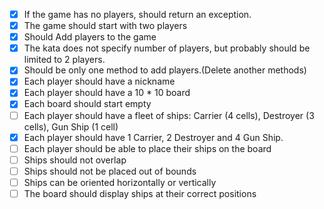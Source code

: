 ﻿- [x] If the game has no players, should return an exception.
- [x] The game should start with two players
- [x] Should Add players to the game
- [x] The kata does not specify number of players, but probably should be limited to 2 players.
- [x] Should be only one method to add players.(Delete another methods)
- [x] Each player should have a nickname
- [x] Each player should have a 10 * 10 board
- [x] Each board should start empty
- [ ] Each player should have a fleet of ships: Carrier (4 cells), Destroyer (3 cells), Gun Ship (1 cell)
- [x] Each player should have 1 Carrier, 2 Destroyer and 4 Gun Ship.
- [ ] Each player should be able to place their ships on the board
- [ ] Ships should not overlap
- [ ] Ships should not be placed out of bounds
- [ ] Ships can be oriented horizontally or vertically
- [ ] The board should display ships at their correct positions